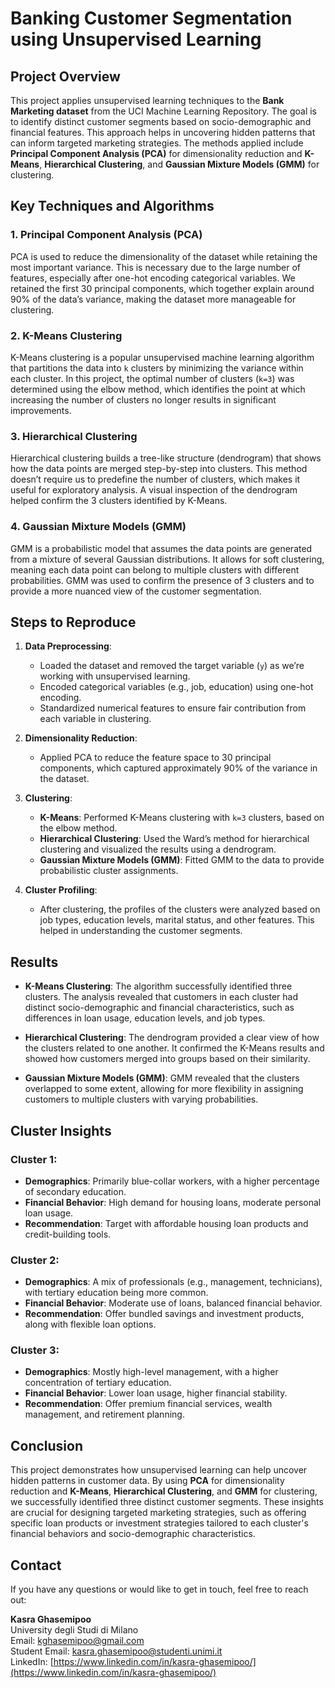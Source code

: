 # Banking Customer Segmentation using Unsupervised Learning

## Project Overview

This project applies unsupervised learning techniques to the **Bank Marketing dataset** from the UCI Machine Learning Repository. The goal is to identify distinct customer segments based on socio-demographic and financial features. This approach helps in uncovering hidden patterns that can inform targeted marketing strategies. The methods applied include **Principal Component Analysis (PCA)** for dimensionality reduction and **K-Means**, **Hierarchical Clustering**, and **Gaussian Mixture Models (GMM)** for clustering.

## Key Techniques and Algorithms

### 1. **Principal Component Analysis (PCA)**
   PCA is used to reduce the dimensionality of the dataset while retaining the most important variance. This is necessary due to the large number of features, especially after one-hot encoding categorical variables. We retained the first 30 principal components, which together explain around 90% of the data’s variance, making the dataset more manageable for clustering.

### 2. **K-Means Clustering**
   K-Means clustering is a popular unsupervised machine learning algorithm that partitions the data into `k` clusters by minimizing the variance within each cluster. In this project, the optimal number of clusters (`k=3`) was determined using the elbow method, which identifies the point at which increasing the number of clusters no longer results in significant improvements.

### 3. **Hierarchical Clustering**
   Hierarchical clustering builds a tree-like structure (dendrogram) that shows how the data points are merged step-by-step into clusters. This method doesn’t require us to predefine the number of clusters, which makes it useful for exploratory analysis. A visual inspection of the dendrogram helped confirm the 3 clusters identified by K-Means.

### 4. **Gaussian Mixture Models (GMM)**
   GMM is a probabilistic model that assumes the data points are generated from a mixture of several Gaussian distributions. It allows for soft clustering, meaning each data point can belong to multiple clusters with different probabilities. GMM was used to confirm the presence of 3 clusters and to provide a more nuanced view of the customer segmentation.

## Steps to Reproduce

1. **Data Preprocessing**:
   - Loaded the dataset and removed the target variable (`y`) as we’re working with unsupervised learning.
   - Encoded categorical variables (e.g., job, education) using one-hot encoding.
   - Standardized numerical features to ensure fair contribution from each variable in clustering.

2. **Dimensionality Reduction**:
   - Applied PCA to reduce the feature space to 30 principal components, which captured approximately 90% of the variance in the dataset.

3. **Clustering**:
   - **K-Means**: Performed K-Means clustering with `k=3` clusters, based on the elbow method.
   - **Hierarchical Clustering**: Used the Ward’s method for hierarchical clustering and visualized the results using a dendrogram.
   - **Gaussian Mixture Models (GMM)**: Fitted GMM to the data to provide probabilistic cluster assignments.

4. **Cluster Profiling**:
   - After clustering, the profiles of the clusters were analyzed based on job types, education levels, marital status, and other features. This helped in understanding the customer segments.

## Results

- **K-Means Clustering**: The algorithm successfully identified three clusters. The analysis revealed that customers in each cluster had distinct socio-demographic and financial characteristics, such as differences in loan usage, education levels, and job types.
  
- **Hierarchical Clustering**: The dendrogram provided a clear view of how the clusters related to one another. It confirmed the K-Means results and showed how customers merged into groups based on their similarity.

- **Gaussian Mixture Models (GMM)**: GMM revealed that the clusters overlapped to some extent, allowing for more flexibility in assigning customers to multiple clusters with varying probabilities.

## Cluster Insights

### Cluster 1: 
- **Demographics**: Primarily blue-collar workers, with a higher percentage of secondary education.
- **Financial Behavior**: High demand for housing loans, moderate personal loan usage.
- **Recommendation**: Target with affordable housing loan products and credit-building tools.

### Cluster 2:
- **Demographics**: A mix of professionals (e.g., management, technicians), with tertiary education being more common.
- **Financial Behavior**: Moderate use of loans, balanced financial behavior.
- **Recommendation**: Offer bundled savings and investment products, along with flexible loan options.

### Cluster 3:
- **Demographics**: Mostly high-level management, with a higher concentration of tertiary education.
- **Financial Behavior**: Lower loan usage, higher financial stability.
- **Recommendation**: Offer premium financial services, wealth management, and retirement planning.

## Conclusion

This project demonstrates how unsupervised learning can help uncover hidden patterns in customer data. By using **PCA** for dimensionality reduction and **K-Means**, **Hierarchical Clustering**, and **GMM** for clustering, we successfully identified three distinct customer segments. These insights are crucial for designing targeted marketing strategies, such as offering specific loan products or investment strategies tailored to each cluster's financial behaviors and socio-demographic characteristics.


## Contact

If you have any questions or would like to get in touch, feel free to reach out:

**Kasra Ghasemipoo**  
University degli Studi di Milano  
Email: [kghasemipoo@gmail.com](mailto:kghasemipoo@gmail.com)  
Student Email: [kasra.ghasemipoo@studenti.unimi.it](mailto:kasra.ghasemipoo@studenti.unimi.it)  
LinkedIn: [https://www.linkedin.com/in/kasra-ghasemipoo/](https://www.linkedin.com/in/kasra-ghasemipoo/)


